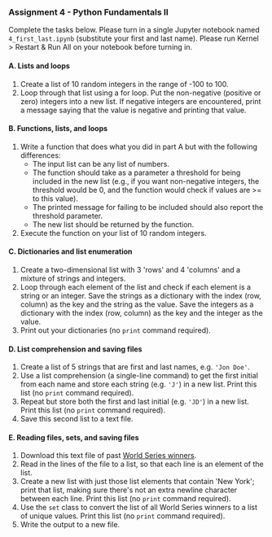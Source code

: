 ### Assignment 4 - Python Fundamentals II

Complete the tasks below. Please turn in a single Jupyter notebook named `4_first_last.ipynb` (substitute your first and last name). Please run Kernel > Restart & Run All on your notebook before turning in.

#### A. Lists and loops

1. Create a list of 10 random integers in the range of -100 to 100. 
2. Loop through that list using a for loop. Put the non-negative (positive or zero) integers into a new list. If negative integers are encountered, print a message saying that the value is negative and printing that value.

#### B. Functions, lists, and loops

1. Write a function that does what you did in part A but with the following differences: 
    - The input list can be any list of numbers.
    - The function should take as a parameter a threshold for being included in the new list (e.g., if you want non-negative integers, the threshold would be 0, and the function would check if values are >= to this value).
    - The printed message for failing to be included should also report the threshold parameter.
    - The new list should be returned by the function.
2. Execute the function on your list of 10 random integers.

#### C. Dictionaries and list enumeration

1. Create a two-dimensional list with 3 'rows' and 4 'columns' and a mixture of strings and integers. 
2. Loop through each element of the list and check if each element is a string or an integer. Save the strings as a dictionary with the index (row, column) as the key and the string as the value. Save the integers as a dictionary with the index (row, column) as the key and the integer as the value.
3. Print out your dictionaries (no `print` command required).

#### D. List comprehension and saving files

1. Create a list of 5 strings that are first and last names, e.g. `'Jon Doe'`. 
2. Use a list comprehension (a single-line command) to get the first initial from each name and store each string (e.g. `'J'`) in a new list. Print this list (no `print` command required).
3. Repeat but store both the first and last initial (e.g. `'JD'`) in a new list. Print this list (no `print` command required).
4. Save this second list to a text file.

#### E. Reading files, sets, and saving files

1. Download this text file of past [World Series winners](https://github.com/cuttlefishh/python-for-data-analysis/blob/master/data/world_series_winners.txt). 
2. Read in the lines of the file to a list, so that each line is an element of the list. 
3. Create a new list with just those list elements that contain 'New York'; print that list, making sure there's not an extra newline character between each line. Print this list (no `print` command required).
4. Use the `set` class to convert the list of all World Series winners to a list of unique values. Print this list (no `print` command required).
5. Write the output to a new file.
